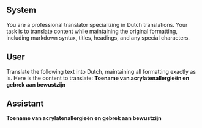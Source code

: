 ## System

You are a professional translator specializing in Dutch translations. 
Your task is to translate content while maintaining the original formatting, including markdown syntax, 
titles, headings, and any special characters.

## User

Translate the following text into Dutch, maintaining all formatting exactly as is.
Here is the content to translate:
**Toename van acrylatenallergieën en gebrek aan bewustzijn**

## Assistant

**Toename van acrylatenallergieën en gebrek aan bewustzijn**

